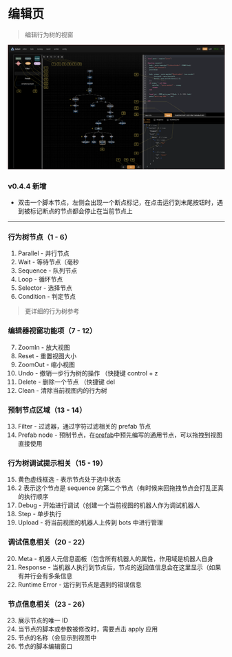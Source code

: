 # 编辑页

> 编辑行为树的视窗

![img](images/editor_tab.png)

### v0.4.4 新增
* 双击一个脚本节点，左侧会出现一个断点标记，在点击运行到末尾按钮时，遇到被标记断点的节点都会停止在当前节点上
---


### 行为树节点（1 - 6）
1. Parallel - 并行节点
2. Wait - 等待节点（毫秒
3. Sequence - 队列节点
4. Loop - 循环节点
5. Selector - 选择节点
6. Condition - 判定节点 

> 更详细的行为树参考

### 编辑器视窗功能项（7 - 12）
7. ZoomIn - 放大视图
8. Reset - 重置视图大小
9. ZoomOut - 缩小视图
10. Undo - 撤销一步行为树的操作 （快捷键 control + z
11. Delete - 删除一个节点 （快捷键 del
12. Clean - 清除当前视图内的行为树


### 预制节点区域（13 - 14）
13. Filter - 过滤器，通过字符过滤相关的 prefab 节点
14. Prefab node - 预制节点，在[prefab]()中预先编写的通用节点，可以拖拽到视图直接使用

### 行为树调试提示相关（15 - 19）
15. 黄色虚线框选 - 表示节点处于选中状态
16. 2 表示这个节点是 sequence 的第二个节点（有时候来回拖拽节点会打乱正真的执行顺序
17. Debug - 开始进行调试（创建一个当前视图的机器人作为调试机器人
18. Step - 单步执行
19. Upload - 将当前视图的机器人上传到 bots 中进行管理

### 调试信息相关（20 - 22）
20. Meta - 机器人元信息面板（包含所有机器人的属性，作用域是机器人自身
21. Response - 当机器人执行到节点后，节点的返回值信息会在这里显示（如果有并行会有多条信息
22. Runtime Error - 运行到节点是遇到的错误信息

### 节点信息相关（23 - 26）
23. 展示节点的唯一 ID
24. 当节点的脚本或参数被修改时，需要点击 apply 应用
25. 节点的名称（会显示到视图中
26. 节点的脚本编辑窗口